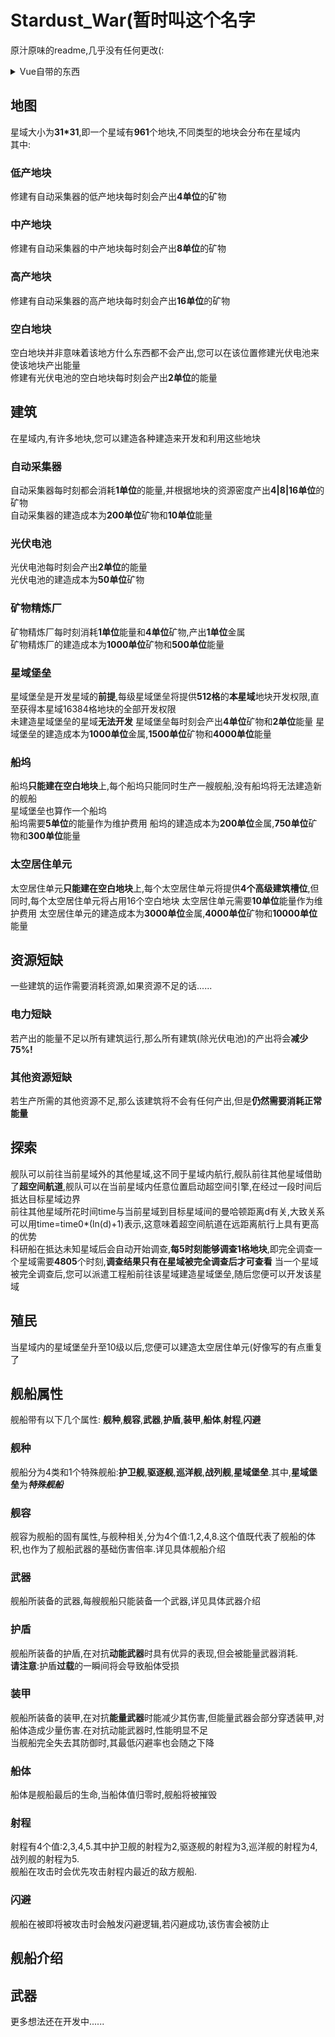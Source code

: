# Stardust_War(暂时叫这个名字

<p>原汁原味的readme,几乎没有任何更改(:</p>

<details>
<summary>Vue自带的东西</summary>

### Project setup
```
npm install
```

### Compiles and hot-reloads for development
```
npm run serve
```

### Compiles and minifies for production
```
npm run build
```

### Lints and fixes files
```
npm run lint
```

### Customize configuration
See [Configuration Reference](https://cli.vuejs.org/config/).

</details>

## 地图
星域大小为**31*31**,即一个星域有**961**个地块,不同类型的地块会分布在星域内  
其中:  
### 低产地块
修建有自动采集器的低产地块每时刻会产出**4单位**的矿物
### 中产地块
修建有自动采集器的中产地块每时刻会产出**8单位**的矿物
### 高产地块
修建有自动采集器的高产地块每时刻会产出**16单位**的矿物
### 空白地块
空白地块并非意味着该地方什么东西都不会产出,您可以在该位置修建光伏电池来使该地块产出能量  
修建有光伏电池的空白地块每时刻会产出**2单位**的能量

## 建筑
在星域内,有许多地块,您可以建造各种建造来开发和利用这些地块
### 自动采集器
自动采集器每时刻都会消耗**1单位**的能量,并根据地块的资源密度产出**4|8|16单位**的矿物  
自动采集器的建造成本为**200单位**矿物和**10单位**能量  
### 光伏电池
光伏电池每时刻会产出**2单位**的能量  
光伏电池的建造成本为**50单位**矿物  
### 矿物精炼厂
矿物精炼厂每时刻消耗**1单位**能量和**4单位**矿物,产出**1单位**金属  
矿物精炼厂的建造成本为**1000单位**矿物和**500单位**能量  
### 星域堡垒
星域堡垒是开发星域的**前提**,每级星域堡垒将提供**512格**的**本星域**地块开发权限,直至获得本星域16384格地块的全部开发权限  
未建造星域堡垒的星域**无法开发**
星域堡垒每时刻会产出**4单位**矿物和**2单位**能量
星域堡垒的建造成本为**1000单位**金属,**1500单位**矿物和**4000单位**能量
### 船坞
船坞**只能建在空白地块**上,每个船坞只能同时生产一艘舰船,没有船坞将无法建造新的舰船  
星域堡垒也算作一个船坞  
船坞需要**5单位**的能量作为维护费用
船坞的建造成本为**200单位**金属,**750单位**矿物和**300单位**能量
### 太空居住单元
太空居住单元**只能建在空白地块**上,每个太空居住单元将提供**4个高级建筑槽位**,但同时,每个太空居住单元将占用16个空白地块
太空居住单元需要**10单位**能量作为维护费用
太空居住单元的建造成本为**3000单位**金属,**4000单位**矿物和**10000单位**能量

## 资源短缺
一些建筑的运作需要消耗资源,如果资源不足的话......  
### 电力短缺
若产出的能量不足以所有建筑运行,那么所有建筑(除光伏电池)的产出将会**减少75%!**  
### 其他资源短缺
若生产所需的其他资源不足,那么该建筑将不会有任何产出,但是**仍然需要消耗正常能量**  

## 探索
舰队可以前往当前星域外的其他星域,这不同于星域内航行,舰队前往其他星域借助了**超空间航道**,舰队可以在当前星域内任意位置启动超空间引擎,在经过一段时间后抵达目标星域边界  
前往其他星域所花时间time与当前星域到目标星域间的曼哈顿距离d有关,大致关系可以用time=time0*(ln(d)+1)表示,这意味着超空间航道在远距离航行上具有更高的优势  
科研船在抵达未知星域后会自动开始调查,**每5时刻能够调查1格地块**,即完全调查一个星域需要**4805**个时刻,**调查结果只有在星域被完全调查后才可查看** 
当一个星域被完全调查后,您可以派遣工程船前往该星域建造星域堡垒,随后您便可以开发该星域

## 殖民
当星域内的星域堡垒升至10级以后,您便可以建造太空居住单元(好像写的有点重复了

## 舰船属性
舰船带有以下几个属性:
**舰种**,**舰容**,**武器**,**护盾**,**装甲**,**船体**,**射程**,**闪避**
### 舰种
舰船分为4类和1个特殊舰船:**护卫舰**,**驱逐舰**,**巡洋舰**,**战列舰**,**星域堡垒**.其中,**星域堡垒**为***特殊舰船***
### 舰容
舰容为舰船的固有属性,与舰种相关,分为4个值:1,2,4,8.这个值既代表了舰船的体积,也作为了舰船武器的基础伤害倍率.详见具体舰船介绍
### 武器
舰船所装备的武器,每艘舰船只能装备一个武器,详见具体武器介绍
### 护盾
舰船所装备的护盾,在对抗**动能武器**时具有优异的表现,但会被能量武器消耗.  
**请注意**:护盾**过载**的一瞬间将会导致船体受损
### 装甲
舰船所装备的装甲,在对抗**能量武器**时能减少其伤害,但能量武器会部分穿透装甲,对船体造成少量伤害.在对抗动能武器时,性能明显不足  
当舰船完全失去其防御时,其最低闪避率也会随之下降
### 船体
船体是舰船最后的生命,当船体值归零时,舰船将被摧毁
### 射程
射程有4个值:2,3,4,5.其中护卫舰的射程为2,驱逐舰的射程为3,巡洋舰的射程为4,战列舰的射程为5.  
舰船在攻击时会优先攻击射程内最近的敌方舰船.
### 闪避
舰船在被即将被攻击时会触发闪避逻辑,若闪避成功,该伤害会被防止

## 舰船介绍

## 武器
更多想法还在开发中......

